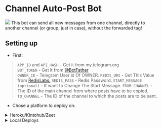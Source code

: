 # Channel Auto-Post Bot

<img src=https://te.legra.ph/file/4639ebcdc06761d31c9be.jpg>
This bot can send all new messages from one channel, directly to another channel (or group, just in case), without the forwarded tag!

## Setting up 
* First:
> `APP_ID` and `API_HASH` - Get it from my.telegram.org   
> `BOT_TOKEN` - Get it from [@BotFather](https://t.me/BotFather)   
> `OWNER_ID` - Telegram User id Of OWNER.
> `REDIS_URI` - Get This Value from [RedisLabs.](https://redislabs.com)
> `REDIS_PASS` - Redis Password.
> `START_MESSAGE (optional)` - If want to Change The Start Message.
> `FROM_CHANNEL` - The ID of the main channel from where posts have to be copied. 
> `TO_CHANNEL` - The ID of the channel to which the posts are to be sent. 
   
* Chose a platform to deploy on:
<details>
<summary>Heroku/Kintohub/Zeet</summary>
<br>
Add the above values to the environment vars and deploy the bot.
</details>
<details>
<summary>Local Deploys</summary>
<br>
- Clone the repo:   <code>git clone https://github.com/Captainamarica/NightVissionSenderBot</code></br>
- Make a <code>.env</code> file in the root of the repo, like <a href="https://github.com/Captainamarica/NightVissionSenderBot/blob/main/.env.sample">.env.sample</a> and fill in the values.</br>
- Use <code>python3 bot.py</code> to start the bot.</br
</details>

## Usage
Add the bot to both channels with admin permission, and thats it!
All new messages will be auto-posted!!

Visit [@NIGHT VISSION BOTS 🇱🇰](https://t.me/NightVission) for help.
## Credits
> [Lonami](https://github.com/LonamiWebs), for [Telethon](https://github.com/LonamiWebs/Telethon).   
> [NAVANJANA](https://github.com/Captainamarica), me.   
> [CONTACT](https://t.me/NA_VA_N_JA_NA1)   

[![Deploy](https://www.herokucdn.com/deploy/button.svg)](https://heroku.com/deploy?template=https://github.com/EpicBotSl/NightVissionSenderBot)

